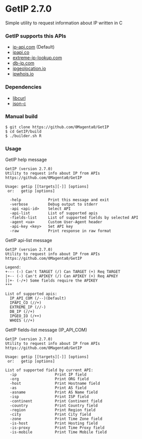 # GetIP 2.7.0

Simple utility to request information about IP written in C

### GetIP supports this APIs
 - [ip-api.com](https://ip-api.com) (Default)
 - [ipapi.co](https://ipapi.co)
 - [extreme-ip-lookup.com](https://extreme-ip-lookup.com)
 - [db-ip.com](https://db-ip.com)
 - [ipgeolocation.io](https://ipgeolocation.io)
 - [ipwhois.io](https://ipwhois.io/)

### Dependencies
 - [libcurl](https://curl.se/libcurl)
 - [json-c](https://github.com/json-c/json-c)

### Manual build
```
$ git clone https://github.com/0Magenta0/GetIP
$ cd GetIP/build
$ ./builder.sh R
```

### Usage
GetIP help message
```
GetIP (version 2.7.0)
Utility to request info about IP from APIs
https://github.com/0Magenta0/GetIP

Usage: getip [[targets][-]] [options]
 or:   getip [options]

  -help            Print this message and exit
  -verbose         Debug output to stderr
  -api <api-id>    Select API
  -api-list        List of supported apis
  -fields-list     List of supported fields by selected API
  -agent <ua>      Custom User-Agent header
  -api-key <key>   Set API key
  -raw             Print response in raw format
```

GetIP api-list message
```
GetIP (version 2.7.0)
Utility to request info about IP from APIs
https://github.com/0Magenta0/GetIP

Legend:
+--- (-) Can't TARGET (/) Can TARGET (+) Req TARGET
|+-- (-) Can't APIKEY (/) Can APIKEY (+) Req APKEY
||+- (-/+) Some fields require the APIKEY
***

List of supported apis:
  IP_API_COM (/--)(Default)
  IPAPI_CO (//+)
  EXTREME_IP (//-)
  DB_IP (//+)
  IPGEO_IO (/++)
  WHOIS (//+)
```

GetIP fields-list message (IP\_API\_COM)
```
GetIP (version 2.7.0)
Utility to request info about IP from APIs
https://github.com/0Magenta0/GetIP

Usage: getip [[targets][-]] [options]
 or:   getip [options]

List of supported field by current API:
  -ip                 Print IP field
  -org                Print ORG field
  -host               Print Hostname field
  -as                 Print AS field
  -asname             Print AS Name field
  -isp                Print ISP field
  -continent          Print Continent field
  -country            Print Country field
  -region             Print Region field
  -city               Print City field
  -zone               Print Time Zone field
  -is-host            Print Hosting field
  -is-proxy           Print Time Proxy field
  -is-mobile          Print Time Mobile field
```
